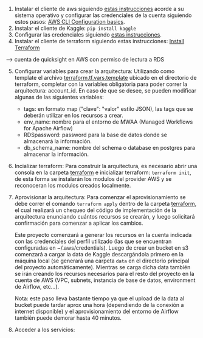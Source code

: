 
1. Instalar el cliente de aws siguiendo [estas instrucciones](https://docs.aws.amazon.com/cli/latest/userguide/getting-started-install.html) acorde a su sistema
operativo y configurar las credenciales de la cuenta siguiendo estos pasos: [AWS CLI Configuration basics](https://docs.aws.amazon.com/cli/latest/userguide/cli-configure-quickstart.html).
2. Instalar el cliente de Kaggle: `pip install kaggle`
3. Configurar las credenciales siguiendo [estas instrucciones](https://github.com/Kaggle/kaggle-api#api-credentials).
4. Instalar el cliente de terraform siguiendo estas instrucciones: [Install Terraform](https://learn.hashicorp.com/tutorials/terraform/install-cli)

--> cuenta de quicksight en AWS con permiso de lectura a RDS

5. Configurar variables para crear la arquitectura:
    Utilizando como template el archivo [terraform.tf.vars.template](./terraform/terraform.tf.vars.template) ubicado en el directorio de terraform, 
    completar con la variables obligatoria para poder correr la arquitectura: account_id. En caso de que se desee, se pueden modificar algunas de las
    siguientes variables:
    - tags: en formato map ("clave": "valor" estilo JSON), las tags que se deberán utilizar en los recursos a crear.
    - env_name: nombre para el entorno de MWAA (Managed Workflows for Apache Airflow)
    - RDSpassword: password para la base de datos donde se almacenará la información.
    - db_schema_name: nombre del schema o database en postgres para almacenar la información.
    
6. Incializar terraform:
    Para construir la arquitectura, es necesario abrir una consola en la carpeta [terraform](./terraform) e inicializar terraform: `terraform init`,
    de esta forma se instalarán los modulos del provider AWS y se reconoceran los modulos creados localmente.

7. Aprovisionar la arquitectura:
    Para comenzar el aprovisionamiento se debe correr el comando `terraform apply` dentro de la carpeta [terraform](./terraform), el cual realizará 
    un chequeo del código de implementación de la arquitectura enunciando cuántos recursos se crearán, y luego solicitará confirmación para comenzar 
    a aplicar los cambios.

    Este proyecto comenzará a generar los recursos en la cuenta indicada con las credenciales del perfil utilizado (las que se encuentran configuradas 
    en ~/.aws/credentials). Luego de crear un bucket en s3 comenzará a cargar la data de Kaggle descargándola primero en la máquina local (se generará 
    una carpeta `data` en el directorio principal del proyecto automáticamente). Mientras se carga dicha data también se irán creando los recursos 
    necesarios para el resto del proyecto en la cuenta de AWS (VPC, subnets, instancia de base de datos, environment de Airflow, etc...).

    Nota: este paso lleva bastante tiempo ya que el upload de la data al bucket puede tardar aprox una hora (dependiendo de la conexión a internet disponible)
    y el aprovisionamiento del entorno de Airflow también puede demorar hasta 40 minutos.

8. Acceder a los servicios:
    
